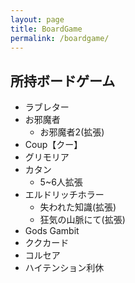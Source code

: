 ```yaml
---
layout: page
title: BoardGame
permalink: /boardgame/
---
```


## 所持ボードゲーム

* ラブレター
* お邪魔者
	- お邪魔者2(拡張)
* Coup【クー】
* グリモリア
* カタン
	- 5~6人拡張
* エルドリッチホラー
	- 失われた知識(拡張)
	- 狂気の山脈にて(拡張)
* Gods Gambit
* ククカード
* コルセア
* ハイテンション利休
